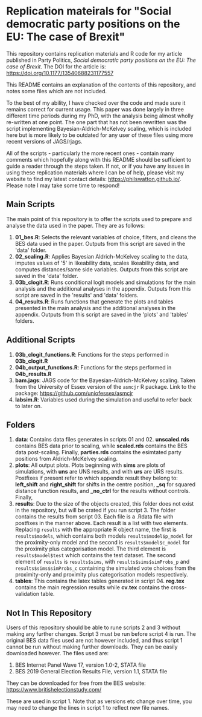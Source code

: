 # Replication mateirals for "Social democratic party positions on the EU: The case of Brexit"

This repository contains replication materials and R code for my article published in Party Politics, *Social democratic party positions on the EU: The case of Brexit*. The DOI for the article is: <https://doi.org/10.1177/13540688231177557>
  
This README contains an explanation of the contents of this repository, and notes some files which are not included.

To the best of my ability, I have checked over the code and made sure it remains correct for current usage. This paper was done largely in three different time periods during my PhD, with the analysis being almost wholly re-written at one point. The one part that has not been rewritten was the script implementing Bayesian-Aldrich-McKelvey scaling, which is included here but is more likely to be outdated for any user of these files using more recent versions of JAGS/rjags.

All of the scripts - particularly the more recent ones - contain many comments which hopefully along with this README should be sufficient to guide a reader through the steps taken. If not, or if you have any issues in using these replication materials where I can be of help, please visit my website to find my latest contact details: <https://philswatton.github.io/>. Please note I may take some time to respond!
  
## Main Scripts

The main point of this repository is to offer the scripts used to prepare and analyse the data used in the paper. They are as follows:
  
1. **01_bes.R**: Selects the relevant variables of choice, filters, and cleans the BES data used in the paper. Outputs from this script are saved in the 'data' folder.
2. **02_scaling.R**: Applies Bayesian Aldrich-McKelvey scaling to the data, imputes values of '5' in likeability data, scales likeability data, and computes distances/same side variables. Outputs from this script are saved in the 'data' folder.
3. **03b_clogit.R**: Runs conditional logit models and simulations for the main analysis and the additional analyses in the appendix. Outputs from this script are saved in the 'results' and 'data' folders.
4. **04_results.R**: Runs functions that generate the plots and tables presented in the main analysis and the additional analyses in the appendix. Outputs from this script are saved in the 'plots' and 'tables' folders.

## Additional Scripts

1. **03b_clogit_functions.R**: Functions for the steps performed in **03b_clogit.R**
2. **04b_output_functions.R**: Functions for the steps performed in **04b_results.R**
3. **bam.jags**: JAGS code for the Bayesian-Aldrich-McKelvey scaling. Taken from the University of Essex version of the `asmcjr` R package. Link to the package: <https://github.com/uniofessex/asmcjr>
4. **labsim.R**: Variables used during the simulation and useful to refer back to later on.

## Folders

1. **data**: Contains data files generates in scripts 01 and 02. **unscaled.rds** contains BES data prior to scaling, while **scaled.rds** contains the BES data post-scaling. Finally, **parties.rds** contains the esimtated party positions from Aldrich-McKelvey scaling.
2. **plots**: All output plots. Plots beginning with **sims** are plots of simulations, with **uns** are UNS results, and with **urs** are URS results. Postfixes if present refer to which appendix result they belong to: **left_shift** and **right_shift** for shifts in the centre position, **_sq** for squared distance function results, and **_no_ctrl** for the results without controls. Finally, 
3. **results**: Due to the size of the objects created, this folder does not exist in the repository, but will be crated if you run script 3. The folder contains the results from script 03. Each file is a .Rdata file with postfixes in the manner above. Each result is a list with two elements. Replacing `results` with the appropriate R object name, the first is `results$models`, which contains both models `results$model$p_model` for the proximity-only model and the second is `results$model$c_model` for the proximity plus categorisation model. The third element is `results$model$test` which contains the test dataset. The second element of `results` is `results$sims`, with `results$sims$simProbs_p` and `results$sims$simProbs_c` containing the simulated vote choices from the proximity-only and proximity plus categorisation models respectively.
4. **tables**: This contains the latex tables generated in script 04. **reg.tex** contains the main regression results while **cv.tex** contains the cross-validation table.

## Not In This Repository

Users of this repository should be able to rune scripts 2 and 3 without making any further changes. Script 3 must be run before script 4 is run. The original BES data files used are not however included, and thus script 1 cannot be run without making further downloads. They can be easily downloaded however. The files used are:
  
1. BES Internet Panel Wave 17, version 1.0-2, STATA file
2. BES 2019 General Election Results File, version 1.1, STATA file

They can be downloaded for free from the BES website: <https://www.britishelectionstudy.com/>
  
These are used in script 1. Note that as versions etc change over time, you may need to change the lines in script 1 to reflect new file names.


